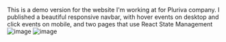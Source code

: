 This is a demo version for the website I'm working at for Pluriva company.
I published a beautiful responsive navbar, with hover events on desktop and click events on mobile, and two pages that use React State Management
![image](https://user-images.githubusercontent.com/86161545/132958357-b0a5235b-525e-497d-a96c-5c91245cf7ed.png)
![image](https://user-images.githubusercontent.com/86161545/132958364-ec123b2b-a057-4661-8626-efe31a0df42f.png)


